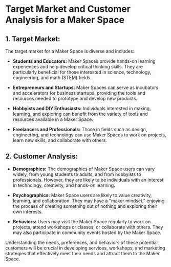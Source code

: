 # Target Market and Customer Analysis for a Maker Space

## 1. Target Market:

The target market for a Maker Space is diverse and includes:

- **Students and Educators:** Maker Spaces provide hands-on learning experiences and help develop critical thinking skills. They are particularly beneficial for those interested in science, technology, engineering, and math (STEM) fields.

- **Entrepreneurs and Startups:** Maker Spaces can serve as incubators and accelerators for business startups, providing the tools and resources needed to prototype and develop new products.

- **Hobbyists and DIY Enthusiasts:** Individuals interested in making, learning, and exploring can benefit from the variety of tools and resources available in a Maker Space.

- **Freelancers and Professionals:** Those in fields such as design, engineering, and technology can use Maker Spaces to work on projects, learn new skills, and collaborate with others.

## 2. Customer Analysis:

- **Demographics:** The demographics of Maker Space users can vary widely, from young students to adults, and from hobbyists to professionals. However, they are likely to be individuals with an interest in technology, creativity, and hands-on learning.

- **Psychographics:** Maker Space users are likely to value creativity, learning, and collaboration. They may have a "maker mindset," enjoying the process of creating something out of nothing and exploring their own interests.

- **Behaviors:** Users may visit the Maker Space regularly to work on projects, attend workshops or classes, or collaborate with others. They may also participate in community events hosted by the Maker Space.

Understanding the needs, preferences, and behaviors of these potential customers will be crucial in developing services, workshops, and marketing strategies that effectively meet their needs and attract them to the Maker Space.
